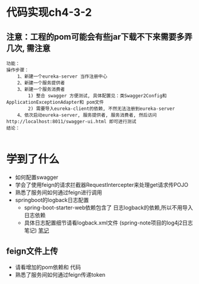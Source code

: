 # 代码实现ch4-3-2
## 注意：工程的pom可能会有些jar下载不下来需要多弄几次, 需注意
```
功能：
操作步骤：
    1、新建一个eureka-server 当作注册中心
    2、新建一个服务提供者
    3、新建一个服务消费者
        1) 整合 swagger 方便测试, 具体配置见：类Swagger2Config和ApplicationExceptionAdapter和 pom文件
        2) 需要导入eureka-client的依赖, 不然无法注册到eureka-server
    4、依次启动eureka-server, 服务提供者, 服务消费者, 然后访问 http://localhost:8011/swagger-ui.html 即可进行测试
结论：


```
# 学到了什么
- 如何配置swagger
- 学会了使用feign的请求拦截器RequestIntercepter来处理get请求传POJO
- 熟悉了服务间如何通过feign进行调用
- springboot的logback日志配置
    - spring-boot-starter-web依赖包含了 日志logback的依赖,所以不用导入日志依赖
    - 具体日志配置细节请看logback.xml文件 (spring-note项目的log4j2日志笔记) [笔记](https://github.com/keepclimbs/spring-note/tree/master/src/main/resources/log4j2.xml)

## feign文件上传
- 请看增加的pom依赖和 代码
- 熟悉了服务间如何通过feign传递token 

